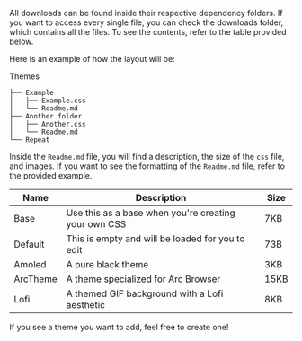 All downloads can be found inside their respective dependency folders. If you want to access every single file, you can check the downloads folder, which contains all the files.
To see the contents, refer to the table provided below.

Here is an example of how the layout will be:

Themes

```
├── Example
│   ├── Example.css
│   └── Readme.md
├── Another folder
│   ├── Another.css
│   └── Readme.md
└── Repeat
```

Inside the `Readme.md` file, you will find a description, the size of the `css` file, and images. If you want to see the formatting of the `Readme.md` file, refer to the provided example.

| Name     | Description                                          | Size |
| -------- | ---------------------------------------------------- | ---- |
| Base     | Use this as a base when you're creating your own CSS | 7KB  |
| Default  | This is empty and will be loaded for you to edit     | 73B  |
| Amoled   | A pure black theme                                   | 3KB  |
| ArcTheme | A theme specialized for Arc Browser                  | 15KB |
| Lofi     | A themed GIF background with a Lofi aesthetic        | 8KB  |

If you see a theme you want to add, feel free to create one!
